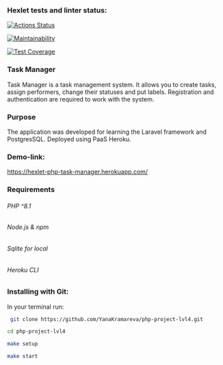 ### Hexlet tests and linter status:
[![Actions Status](https://github.com/YanaKramareva/php-project-lvl4/workflows/hexlet-check/badge.svg)](https://github.com/YanaKramareva/php-project-lvl4/actions)

[![Maintainability](https://api.codeclimate.com/v1/badges/fc0cabfe3ddfb69f5224/maintainability)](https://codeclimate.com/github/YanaKramareva/php-project-lvl4/maintainability)

[![Test Coverage](https://api.codeclimate.com/v1/badges/fc0cabfe3ddfb69f5224/test_coverage)](https://codeclimate.com/github/YanaKramareva/php-project-lvl4/test_coverage)

### Task Manager
Task Manager is a task management system.
It allows you to create tasks, assign performers, change their statuses and put labels.
Registration and authentication are required to work with the system.

### Purpose
The application was developed for learning the Laravel framework and PostgresSQL. Deployed using PaaS Heroku.

### Demo-link:
https://hexlet-php-task-manager.herokuapp.com/

### Requirements
###### PHP ^8.1
###### Node.js & npm
###### Sqlite for local
###### Heroku CLI

### Installing with Git:

In your terminal run:

  ```sh
   git clone https://github.com/YanaKramareva/php-project-lvl4.git
  ```
  ```sh
 cd php-project-lvl4
  ```
  ```sh
 make setup
  ```
  ```sh
 make start
  ```
